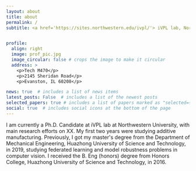 ```yaml
---
layout: about
title: about
permalink: /
subtitle: <a href='https://sites.northwestern.edu/ivpl/'> iVPL lab, Northwestern University</a>


profile:
  align: right
  image: prof_pic.jpg
  image_circular: false # crops the image to make it circular
  address: >
    <p>Tech M470</p>
    <p>2145 Sheridan Road</p>
    <p>Evanston, IL 60208</p>

news: true  # includes a list of news items
latest_posts: False  # includes a list of the newest posts
selected_papers: true # includes a list of papers marked as "selected={true}"
social: true  # includes social icons at the bottom of the page
---
```

I am currently a Ph.D. Candidate at iVPL lab at Northwestern University, with main research efforts on XX. My first two years were studying additive manufacturing. Previously, I got my master's degree from the Department of Mechanical Engineering, Huazhong University of Science and Technology, in 2019, studying federated learning and model robustness problems in computer vision. I received the B. Eng (honors) degree from Honors College,  Huazhong University of Science and Technology, in 2016.

